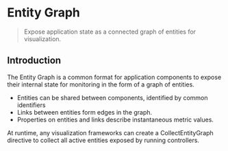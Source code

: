 # Entity Graph

> Expose application state as a connected graph of entities for visualization. 

## Introduction

The Entity Graph is a common format for application components to expose their
internal state for monitoring in the form of a graph of entities.

 - Entities can be shared between components, identified by common identifiers
 - Links between entities form edges in the graph.
 - Properties on entities and links describe instantaneous metric values.

At runtime, any visualization frameworks can create a CollectEntityGraph
directive to collect all active entities exposed by running controllers.
